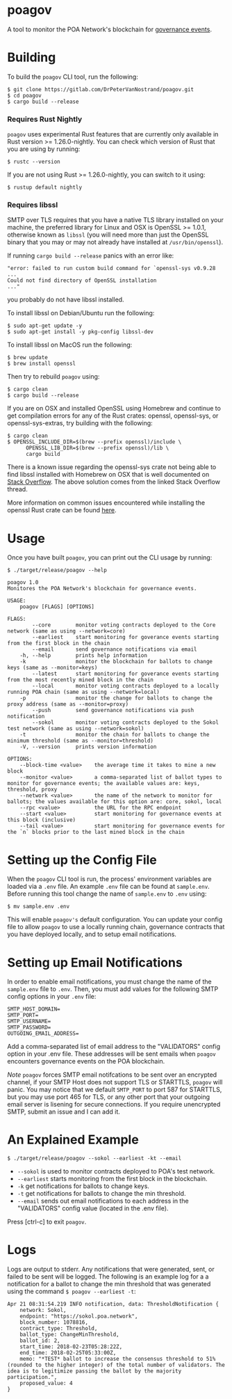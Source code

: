 # poagov

A tool to monitor the POA Network's blockchain for
[governance events](https://github.com/poanetwork/wiki/wiki/Governance-Overview).

# Building

To build the `poagov` CLI tool, run the following:

    $ git clone https://gitlab.com/DrPeterVanNostrand/poagov.git
    $ cd poagov
    $ cargo build --release

### Requires Rust Nightly

`poagov` uses experimental Rust features that are currently only available
in Rust version >= 1.26.0-nightly. You can check which version of Rust that
you are using by running:

    $ rustc --version

If you are not using Rust >= 1.26.0-nightly, you can switch to it using:

    $ rustup default nightly

### Requires libssl

SMTP over TLS requires that you have a native TLS library installed on your
machine, the preferred library for Linux and OSX is OpenSSL >= 1.0.1,
otherwise known as `libssl` (you will need more than just the OpenSSL
binary that you may or may not already have installed at
`/usr/bin/openssl`).

If running `cargo build --release` panics with an error like:

    "error: failed to run custom build command for `openssl-sys v0.9.28
    ...
    Could not find directory of OpenSSL installation
    ..."

you probably do not have libssl installed.

To install libssl on Debian/Ubuntu run the following:

    $ sudo apt-get update -y
    $ sudo apt-get install -y pkg-config libssl-dev

To install libssl on MacOS run the following:

    $ brew update
    $ brew install openssl

Then try to rebuild `poagov` using:

    $ cargo clean
    $ cargo build --release

If you are on OSX and installed OpenSSL using Homebrew and continue to get
compilation errors for any of the Rust crates: openssl, openssl-sys, or
openssl-sys-extras, try building with the following:

    $ cargo clean
    $ OPENSSL_INCLUDE_DIR=$(brew --prefix openssl)/include \
          OPENSSL_LIB_DIR=$(brew --prefix openssl)/lib \
          cargo build

There is a known issue regarding the openssl-sys crate not being able to
find libssl installed with Homebrew on OSX that is well documented on
[Stack Overflow](https://stackoverflow.com/questions/34612395/openssl-crate-fails-compilation-on-mac-os-x-10-11/34615626#34615626).
The above solution comes from the linked Stack Overflow thread.

More information on common issues encountered while installing the
openssl Rust crate can be found [here](https://crates.io/crates/openssl).

# Usage

Once you have built `poagov`, you can print out the CLI usage by running:

    $ ./target/release/poagov --help

    poagov 1.0
    Monitores the POA Network's blockchain for governance events.

    USAGE:
        poagov [FLAGS] [OPTIONS]

    FLAGS:
            --core        monitor voting contracts deployed to the Core network (same as using --network=core)
            --earliest    start monitoring for goverance events starting from the first block in the chain
            --email       send governance notifications via email
        -h, --help        prints help information
        -k                monitor the blockchain for ballots to change keys (same as --monitor=keys)
            --latest      start monitoring for goverance events starting from the most recently mined block in the chain
            --local       monitor voting contracts deployed to a locally running POA chain (same as using --network=local)
        -p                monitor the change for ballots to change the proxy address (same as --monitor=proxy)
            --push        send governance notifications via push notification
            --sokol       monitor voting contracts deployed to the Sokol test network (same as using --network=sokol)
        -t                monitor the chain for ballots to change the minimum threshold (same as --monitor=threshold)
        -V, --version     prints version information

    OPTIONS:
        --block-time <value>    the average time it takes to mine a new block
        --monitor <value>       a comma-separated list of ballot types to monitor for governance events; the available values are: keys, threshold, proxy
        --network <value>       the name of the network to monitor for ballots; the values available for this option are: core, sokol, local
        --rpc <value>           the URL for the RPC endpoint
        --start <value>         start monitoring for governance events at this block (inclusive)
        --tail <value>          start monitoring for governance events for the `n` blocks prior to the last mined block in the chain

# Setting up the Config File

When the `poagov` CLI tool is run, the process' environment variables are
loaded via a `.env` file. An example `.env` file can be found at
`sample.env`. Before running this tool change the name of `sample.env` to
`.env` using:

    $ mv sample.env .env

This will enable `poagov's` default configuration. You can update your
config file to allow `poagov` to use a locally running chain, governance
contracts that you have deployed locally, and to setup email
notifications.

# Setting up Email Notifications

In order to enable email notifications, you must change the name of the
`sample.env` file to `.env`. Then, you must add values for the following
SMTP config options in your `.env` file:

    SMTP_HOST_DOMAIN=
    SMTP_PORT=
    SMTP_USERNAME=
    SMTP_PASSWORD=
    OUTGOING_EMAIL_ADDRESS=

Add a comma-separated list of email address to the "VALIDATORS" config
option in your .env file. These addresses will be sent emails when `poagov`
encounters governance events on the POA blockchain.

*Note* `poagov` forces SMTP email notifcations to be sent over an encrypted
channel, if your SMTP Host does not support TLS or STARTTLS, `poagov` will
panic. You may notice that we default `SMTP_PORT` to port 587 for STARTTLS,
but you may use port 465 for TLS, or any other port that your outgoing
email server is lisening for secure connections. If you require unencrypted
SMTP, submit an issue and I can add it.

# An Explained Example

    $ ./target/release/poagov --sokol --earliest -kt --email

- `--sokol` is used to monitor contracts deployed to POA's test network.
- `--earliest` starts monitoring from the first block in the blockchain.
- `-k` get notifications for ballots to change keys.
- `-t` get notifications for ballots to change the min threshold.
- `--email` sends out email notifications to each address in the
"VALIDATORS" config value (located in the .env file).

Press [ctrl-c] to exit `poagov`.

# Logs

Logs are output to stderr. Any notifications that were generated, sent,
or failed to be sent will be logged. The following is an example log for a
a notification for a ballot to change the min threshold that was generated
using the command `$ poagov --earliest -t`:

    Apr 21 08:31:54.219 INFO notification, data: ThresholdNotification {
        network: Sokol,
        endpoint: "https://sokol.poa.network",
        block_number: 1078816,
        contract_type: Threshold,
        ballot_type: ChangeMinThreshold,
        ballot_id: 2,
        start_time: 2018-02-23T05:28:22Z,
        end_time: 2018-02-25T05:33:00Z,
        memo: "*TEST* ballot to increase the consensus threshold to 51% (rounded to the higher integer) of the total number of validators. The idea is to legitimize passing the ballot by the majority participation.",
        proposed_value: 4
    }

